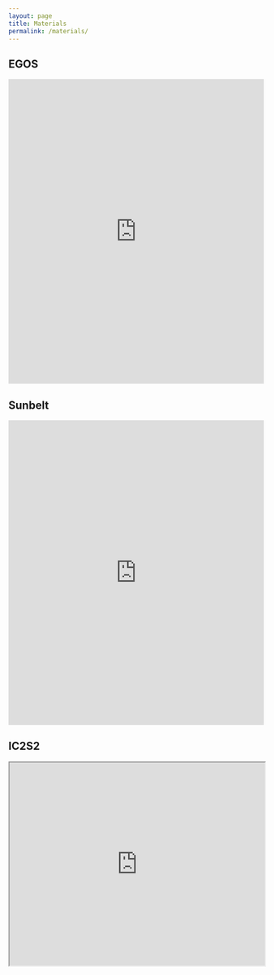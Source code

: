 ```yaml
---
layout: page
title: Materials
permalink: /materials/
---
```

<h2>EGOS</h2>
<iframe src='https://view.officeapps.live.com/op/embed.aspx?src=http://papayboroka.hu/assets/ppt/Egos_Money-talks_20170707.pptx' width='100%' height='600px' frameborder='0'></iframe>

## Sunbelt
<iframe src='https://view.officeapps.live.com/op/embed.aspx?src=http://papayboroka.hu/assets/ppt/erc_gossiporg_triads_sunbelt_20180628.pptx' width='100%' height='600px' frameborder='0'></iframe>

## IC2S2
<iframe width="100%" height="400" src="http://prezi.com/bs2dnr14_j2x/?utm_campaign=share&utm_medium=copy/embed" webkitallowfullscreen="1" mozallowfullscreen="1" allowfullscreen="1"></iframe>